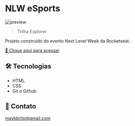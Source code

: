 # NLW eSports

![preview](./.github/preview.png)

> Trilha Explorer

Projeto construído do evento Next Level Week da Rocketseat.

[🔗 Clique aqui para acessar](https://paulahelenaw.github.io/nlw/)


## 🛠 Tecnologias

- HTML
- CSS
- Git e Github

## 💛 Contato

maykbrito@gmail.com